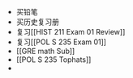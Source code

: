 - 买铅笔
- 买历史复习册
- 复习[[HIST 211 Exam 01 Review]]
- 复习[[POL S 235 Exam 01]]
- [[GRE math Sub]]
- [[POL S 235 Tophats]]
-
